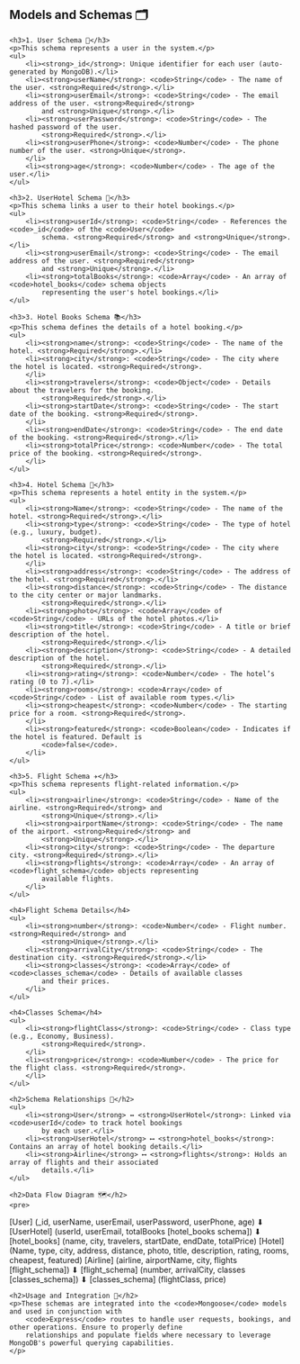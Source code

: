 <h2>Models and Schemas 🗂️</h2>

    <h3>1. User Schema 👤</h3>
    <p>This schema represents a user in the system.</p>
    <ul>
        <li><strong>_id</strong>: Unique identifier for each user (auto-generated by MongoDB).</li>
        <li><strong>userName</strong>: <code>String</code> - The name of the user. <strong>Required</strong>.</li>
        <li><strong>userEmail</strong>: <code>String</code> - The email address of the user. <strong>Required</strong>
            and <strong>Unique</strong>.</li>
        <li><strong>userPassword</strong>: <code>String</code> - The hashed password of the user.
            <strong>Required</strong>.</li>
        <li><strong>userPhone</strong>: <code>Number</code> - The phone number of the user. <strong>Unique</strong>.
        </li>
        <li><strong>age</strong>: <code>Number</code> - The age of the user.</li>
    </ul>

    <h3>2. UserHotel Schema 🏨</h3>
    <p>This schema links a user to their hotel bookings.</p>
    <ul>
        <li><strong>userId</strong>: <code>String</code> - References the <code>_id</code> of the <code>User</code>
            schema. <strong>Required</strong> and <strong>Unique</strong>.</li>
        <li><strong>userEmail</strong>: <code>String</code> - The email address of the user. <strong>Required</strong>
            and <strong>Unique</strong>.</li>
        <li><strong>totalBooks</strong>: <code>Array</code> - An array of <code>hotel_books</code> schema objects
            representing the user's hotel bookings.</li>
    </ul>

    <h3>3. Hotel Books Schema 📚</h3>
    <p>This schema defines the details of a hotel booking.</p>
    <ul>
        <li><strong>name</strong>: <code>String</code> - The name of the hotel. <strong>Required</strong>.</li>
        <li><strong>city</strong>: <code>String</code> - The city where the hotel is located. <strong>Required</strong>.
        </li>
        <li><strong>travelers</strong>: <code>Object</code> - Details about the travelers for the booking.
            <strong>Required</strong>.</li>
        <li><strong>startDate</strong>: <code>String</code> - The start date of the booking. <strong>Required</strong>.
        </li>
        <li><strong>endDate</strong>: <code>String</code> - The end date of the booking. <strong>Required</strong>.</li>
        <li><strong>totalPrice</strong>: <code>Number</code> - The total price of the booking. <strong>Required</strong>.
        </li>
    </ul>

    <h3>4. Hotel Schema 🏨</h3>
    <p>This schema represents a hotel entity in the system.</p>
    <ul>
        <li><strong>Name</strong>: <code>String</code> - The name of the hotel. <strong>Required</strong>.</li>
        <li><strong>type</strong>: <code>String</code> - The type of hotel (e.g., luxury, budget).
            <strong>Required</strong>.</li>
        <li><strong>city</strong>: <code>String</code> - The city where the hotel is located. <strong>Required</strong>.
        </li>
        <li><strong>address</strong>: <code>String</code> - The address of the hotel. <strong>Required</strong>.</li>
        <li><strong>distance</strong>: <code>String</code> - The distance to the city center or major landmarks.
            <strong>Required</strong>.</li>
        <li><strong>photo</strong>: <code>Array</code> of <code>String</code> - URLs of the hotel photos.</li>
        <li><strong>title</strong>: <code>String</code> - A title or brief description of the hotel.
            <strong>Required</strong>.</li>
        <li><strong>description</strong>: <code>String</code> - A detailed description of the hotel.
            <strong>Required</strong>.</li>
        <li><strong>rating</strong>: <code>Number</code> - The hotel’s rating (0 to 7).</li>
        <li><strong>rooms</strong>: <code>Array</code> of <code>String</code> - List of available room types.</li>
        <li><strong>cheapest</strong>: <code>Number</code> - The starting price for a room. <strong>Required</strong>.
        </li>
        <li><strong>featured</strong>: <code>Boolean</code> - Indicates if the hotel is featured. Default is
            <code>false</code>.
        </li>
    </ul>

    <h3>5. Flight Schema ✈️</h3>
    <p>This schema represents flight-related information.</p>
    <ul>
        <li><strong>airline</strong>: <code>String</code> - Name of the airline. <strong>Required</strong> and
            <strong>Unique</strong>.</li>
        <li><strong>airportName</strong>: <code>String</code> - The name of the airport. <strong>Required</strong> and
            <strong>Unique</strong>.</li>
        <li><strong>city</strong>: <code>String</code> - The departure city. <strong>Required</strong>.</li>
        <li><strong>flights</strong>: <code>Array</code> - An array of <code>flight_schema</code> objects representing
            available flights.
        </li>
    </ul>

    <h4>Flight Schema Details</h4>
    <ul>
        <li><strong>number</strong>: <code>Number</code> - Flight number. <strong>Required</strong> and
            <strong>Unique</strong>.</li>
        <li><strong>arrivalCity</strong>: <code>String</code> - The destination city. <strong>Required</strong>.</li>
        <li><strong>classes</strong>: <code>Array</code> of <code>classes_schema</code> - Details of available classes
            and their prices.
        </li>
    </ul>

    <h4>Classes Schema</h4>
    <ul>
        <li><strong>flightClass</strong>: <code>String</code> - Class type (e.g., Economy, Business).
            <strong>Required</strong>.
        </li>
        <li><strong>price</strong>: <code>Number</code> - The price for the flight class. <strong>Required</strong>.
        </li>
    </ul>

    <h2>Schema Relationships 🔗</h2>
    <ul>
        <li><strong>User</strong> ↔️ <strong>UserHotel</strong>: Linked via <code>userId</code> to track hotel bookings
            by each user.</li>
        <li><strong>UserHotel</strong> ⟷ <strong>hotel_books</strong>: Contains an array of hotel booking details.</li>
        <li><strong>Airline</strong> ⟷ <strong>flights</strong>: Holds an array of flights and their associated
            details.</li>
    </ul>

    <h2>Data Flow Diagram 🗺️</h2>
    <pre>
[User] (_id, userName, userEmail, userPassword, userPhone, age)
   ⬇
   [UserHotel] (userId, userEmail, totalBooks [hotel_books schema])
       ⬇
       [hotel_books] (name, city, travelers, startDate, endDate, totalPrice)
[Hotel] (Name, type, city, address, distance, photo, title, description, rating, rooms, cheapest, featured)
[Airline] (airline, airportName, city, flights [flight_schema])
    ⬇
    [flight_schema] (number, arrivalCity, classes [classes_schema])
        ⬇
        [classes_schema] (flightClass, price)
    </pre>

    <h2>Usage and Integration 🔧</h2>
    <p>These schemas are integrated into the <code>Mongoose</code> models and used in conjunction with
        <code>Express</code> routes to handle user requests, bookings, and other operations. Ensure to properly define
        relationships and populate fields where necessary to leverage MongoDB's powerful querying capabilities.
    </p>